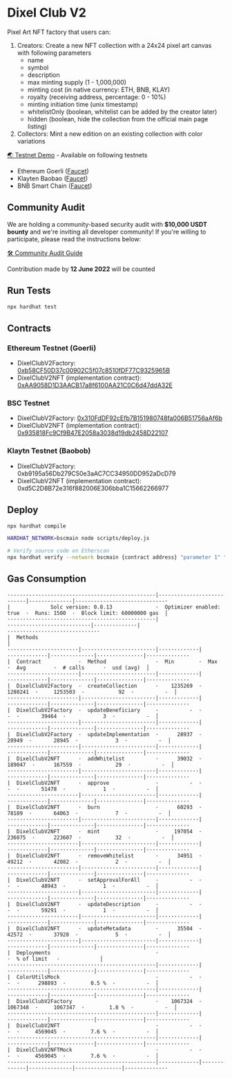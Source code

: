 # Dixel Club V2

Pixel Art NFT factory that users can:
1. Creators: Create a new NFT collection with a 24x24 pixel art canvas with following parameters
    - name
    - symbol
    - description
    - max minting supply (1 - 1,000,000)
    - minting cost (in native currency: ETH, BNB, KLAY)
    - royalty (receiving address, percentage: 0 - 10%)
    - minting initiation time (unix timestamp)
    - whitelistOnly (boolean, whitelist can be added by the creator later)
    - hidden (boolean, hide the collection from the official main page listing)
2. Collectors: Mint a new edition on an existing collection with color variations

[🌏 Testnet Demo](https://v2testnet.dixel.club/) - Available on following testnets
- Ethereum Goerli ([Faucet](https://goerli-faucet.mudit.blog/))
- Klayten Baobao ([Faucet](https://baobab.wallet.klaytn.foundation/faucet))
- BNB Smart Chain ([Faucet](https://testnet.binance.org/faucet-smart))

## Community Audit
We are holding a community-based security audit with **$10,000 USDT bounty** and we're inviting all developer community!
If you're willing to participate, please read the instructions below:

[🛠 Community Audit Guide](https://github.com/Steemhunt/dixel-v2-contract/blob/main/COMMUNITY_AUDIT.md)

Contribution made by **12 June 2022** will be counted

## Run Tests
```bash
npx hardhat test
```

## Contracts

### Ethereum Testnet (Goerli)
- DixelClubV2Factory: [0xb58CF50D37c00902C5f07c8510fDF77C9325965B](https://goerli.etherscan.io/address/0xb58CF50D37c00902C5f07c8510fDF77C9325965B#code)
- DixelClubV2NFT (implementation contract): [0xAA9058D1D3AACB17a8f6100AA21C0C6d47ddA32E](https://goerli.etherscan.io/address/0xAA9058D1D3AACB17a8f6100AA21C0C6d47ddA32E#code)

### BSC Testnet
- DixelClubV2Factory: [0x310FdDF92cEfb7B151980748fa006B51756aAf6b](https://testnet.bscscan.com/address/0x310FdDF92cEfb7B151980748fa006B51756aAf6b#code)
- DixelClubV2NFT (implementation contract): [0x935818Fc9Cf9B47E2058a3038d19db2458D22107](https://testnet.bscscan.com/address/0x935818Fc9Cf9B47E2058a3038d19db2458D22107#code)

### Klaytn Testnet (Baobob)
- DixelClubV2Factory: 0xb9195a56Db279C50e3aAC7CC34950DD952aDcD79
- DixelClubV2NFT (implementation contract): 0xd5C2D8B72e316f882006E306bba1C15662266977

## Deploy
```bash
npx hardhat compile

HARDHAT_NETWORK=bscmain node scripts/deploy.js

# Verify source code on Etherscan
npx hardhat verify --network bscmain {contract address} "parameter 1" "parameter 2"
```

## Gas Consumption
```
·-----------------------------------------------|---------------------------|--------------|-----------------------------·
|             Solc version: 0.8.13              ·  Optimizer enabled: true  ·  Runs: 1500  ·  Block limit: 60000000 gas  │
················································|···························|··············|······························
|  Methods                                                                                                               │
·······················|························|·············|·············|··············|···············|··············
|  Contract            ·  Method                ·  Min        ·  Max        ·  Avg         ·  # calls      ·  usd (avg)  │
·······················|························|·············|·············|··············|···············|··············
|  DixelClubV2Factory  ·  createCollection      ·    1235269  ·    1280241  ·     1253503  ·           92  ·          -  │
·······················|························|·············|·············|··············|···············|··············
|  DixelClubV2Factory  ·  updateBeneficiary     ·          -  ·          -  ·       39464  ·            3  ·          -  │
·······················|························|·············|·············|··············|···············|··············
|  DixelClubV2Factory  ·  updateImplementation  ·      28937  ·      28949  ·       28945  ·            3  ·          -  │
·······················|························|·············|·············|··············|···············|··············
|  DixelClubV2NFT      ·  addWhitelist          ·      39032  ·     189047  ·      167559  ·           29  ·          -  │
·······················|························|·············|·············|··············|···············|··············
|  DixelClubV2NFT      ·  approve               ·          -  ·          -  ·       51478  ·            1  ·          -  │
·······················|························|·············|·············|··············|···············|··············
|  DixelClubV2NFT      ·  burn                  ·      60293  ·      78189  ·       64063  ·            7  ·          -  │
·······················|························|·············|·············|··············|···············|··············
|  DixelClubV2NFT      ·  mint                  ·     197054  ·     236075  ·      223607  ·           32  ·          -  │
·······················|························|·············|·············|··············|···············|··············
|  DixelClubV2NFT      ·  removeWhitelist       ·      34951  ·      49212  ·       42082  ·            2  ·          -  │
·······················|························|·············|·············|··············|···············|··············
|  DixelClubV2NFT      ·  setApprovalForAll     ·          -  ·          -  ·       48943  ·            1  ·          -  │
·······················|························|·············|·············|··············|···············|··············
|  DixelClubV2NFT      ·  updateDescription     ·          -  ·          -  ·       59291  ·            1  ·          -  │
·······················|························|·············|·············|··············|···············|··············
|  DixelClubV2NFT      ·  updateMetadata        ·      35504  ·      42572  ·       37928  ·            5  ·          -  │
·······················|························|·············|·············|··············|···············|··············
|  Deployments                                  ·                                          ·  % of limit   ·             │
················································|·············|·············|··············|···············|··············
|  ColorUtilsMock                               ·          -  ·          -  ·      298893  ·        0.5 %  ·          -  │
················································|·············|·············|··············|···············|··············
|  DixelClubV2Factory                           ·    1067324  ·    1067348  ·     1067347  ·        1.8 %  ·          -  │
················································|·············|·············|··············|···············|··············
|  DixelClubV2NFT                               ·          -  ·          -  ·     4569045  ·        7.6 %  ·          -  │
················································|·············|·············|··············|···············|··············
|  DixelClubV2NFTMock                           ·          -  ·          -  ·     4569045  ·        7.6 %  ·          -  │
·-----------------------------------------------|-------------|-------------|--------------|---------------|-------------·
```
